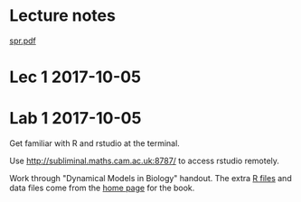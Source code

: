 # Lecture notes

[spr.pdf](spr.pdf)

# Lec 1 2017-10-05 

# Lab 1 2017-10-05 

Get familiar with R and rstudio at the terminal.

Use http://subliminal.maths.cam.ac.uk:8787/ to access rstudio
remotely.

Work through "Dynamical Models in Biology" handout.   The extra
[R files](https://people.cam.cornell.edu/~dmb/Rfiles.zip) and data
files come from
the [home page](https://people.cam.cornell.edu/~dmb/DMBsupplements.html) for the book.

